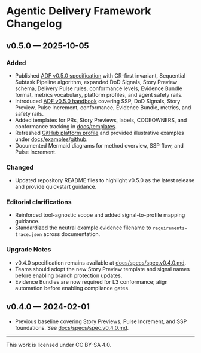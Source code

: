 # Agentic Delivery Framework Changelog

## v0.5.0 — 2025-10-05
### Added
- Published [ADF v0.5.0 specification](docs/specs/adf-spec-v0.5.0.md) with CR-first invariant, Sequential Subtask Pipeline algorithm, expanded DoD Signals, Story Preview schema, Delivery Pulse rules, conformance levels, Evidence Bundle format, metrics vocabulary, platform profiles, and agent safety rails.
- Introduced [ADF v0.5.0 handbook](docs/handbook/README.md) covering SSP, DoD Signals, Story Preview, Pulse Increment, conformance, Evidence Bundle, metrics, and safety rails.
- Added templates for PRs, Story Previews, labels, CODEOWNERS, and conformance tracking in [docs/templates](docs/templates/).
- Refreshed [GitHub platform profile](docs/profiles/github.md) and provided illustrative examples under [docs/examples/github](docs/examples/github/).
- Documented Mermaid diagrams for method overview, SSP flow, and Pulse Increment.

### Changed
- Updated repository README files to highlight v0.5.0 as the latest release and provide quickstart guidance.

### Editorial clarifications
- Reinforced tool-agnostic scope and added signal-to-profile mapping guidance.
- Standardized the neutral example evidence filename to `requirements-trace.json` across documentation.

### Upgrade Notes
- v0.4.0 specification remains available at [docs/specs/spec.v0.4.0.md](docs/specs/spec.v0.4.0.md).
- Teams should adopt the new Story Preview template and signal names before enabling branch protection updates.
- Evidence Bundles are now required for L3 conformance; align automation before enabling compliance gates.

## v0.4.0 — 2024-02-01
- Previous baseline covering Story Previews, Pulse Increment, and SSP foundations. See [docs/specs/spec.v0.4.0.md](docs/specs/spec.v0.4.0.md).

---

This work is licensed under CC BY-SA 4.0.
